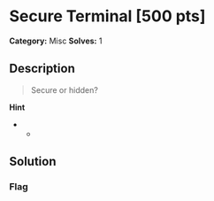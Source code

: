 # Secure Terminal [500 pts]

**Category:** Misc
**Solves:** 1

## Description
>Secure or hidden?

**Hint**
* -

## Solution

### Flag

